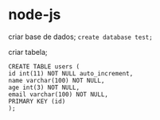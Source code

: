# node-js

criar base de dados;
``` create database test; ```

criar tabela;
```
CREATE TABLE users (
id int(11) NOT NULL auto_increment,
name varchar(100) NOT NULL,
age int(3) NOT NULL,
email varchar(100) NOT NULL,
PRIMARY KEY (id)
);
```
